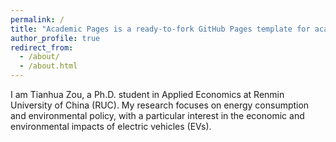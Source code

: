 ```yaml
---
permalink: /
title: "Academic Pages is a ready-to-fork GitHub Pages template for academic personal websites"
author_profile: true
redirect_from: 
  - /about/
  - /about.html
---
```


I am Tianhua Zou, a Ph.D. student in Applied Economics at Renmin University of China (RUC). My research focuses on energy consumption and environmental policy, with a particular interest in the economic and environmental impacts of electric vehicles (EVs).
